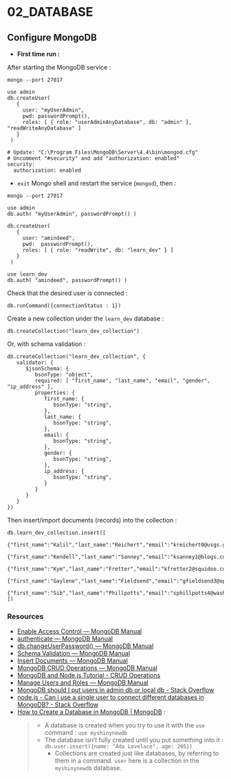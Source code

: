 # 02_DATABASE
## Configure MongoDB

- **First time run :**

After starting the MongoDB service :
```
mongo --port 27017
```

```
use admin
db.createUser(
   {
     user: "myUserAdmin",
     pwd: passwordPrompt(),
     roles: [ { role: "userAdminAnyDatabase", db: "admin" }, "readWriteAnyDatabase" ]
   }
 )
```

```
# Update: "C:\Program Files\MongoDB\Server\4.4\bin\mongod.cfg"
# Uncomment "#security" and add "authorization: enabled"
security:
  authorization: enabled
```

- `exit` Mongo shell and restart the service (`mongod`), then :

```
mongo --port 27017
```

```
use admin
db.auth( "myUserAdmin", passwordPrompt() )
```

```
db.createUser(
   {
     user: "amindeed",
     pwd:  passwordPrompt(),
     roles: [ { role: "readWrite", db: "learn_dev" } ]
   }
 )
```

```
use learn_dev
db.auth( "amindeed", passwordPrompt() )
```

Check that the desired user is connected :

```
db.runCommand({connectionStatus : 1})
```

Create a new collection under the `learn_dev` database :

```
db.createCollection("learn_dev_collection")
```

Or, with schema validation :

```
db.createCollection("learn_dev_collection", {
   validator: {
      $jsonSchema: {
         bsonType: "object",
         required: [ "first_name", "last_name", "email", "gender", "ip_address" ],
         properties: {
            first_name: {
               bsonType: "string",
            },
			last_name: {
               bsonType: "string",
            },
			email: {
               bsonType: "string",
            },
			gender: {
               bsonType: "string",
            },
			ip_address: {
               bsonType: "string",
            }
         }
      }
   }
})
```

Then insert/import documents (records) into the collection :
```
db.learn_dev_collection.insert([
    {"first_name":"Kalil","last_name":"Reichert","email":"kreichert0@usgs.gov","gender":"Male","ip_address":"125.129.118.129"},
    {"first_name":"Kendell","last_name":"Sanney","email":"ksanney1@blogs.com","gender":"Male","ip_address":"21.213.39.242"},
    {"first_name":"Kym","last_name":"Fretter","email":"kfretter2@squidoo.com","gender":"Female","ip_address":"35.6.179.99"},
    {"first_name":"Gaylene","last_name":"Fieldsend","email":"gfieldsend3@opensource.org","gender":"Female","ip_address":"172.142.204.23"},
    {"first_name":"Sib","last_name":"Phillpotts","email":"sphillpotts4@washington.edu","gender":"Female","ip_address":"100.56.2.29"}
])
```

### Resources

* [Enable Access Control — MongoDB Manual](https://docs.mongodb.com/master/tutorial/enable-authentication/)
* [authenticate — MongoDB Manual](https://docs.mongodb.com/manual/reference/command/authenticate/#dbcmd.authenticate)
* [db.changeUserPassword() — MongoDB Manual](https://docs.mongodb.com/manual/reference/method/db.changeUserPassword/)
* [Schema Validation — MongoDB Manual](https://docs.mongodb.com/manual/core/schema-validation/)
* [Insert Documents — MongoDB Manual](https://docs.mongodb.com/manual/tutorial/insert-documents/)
* [MongoDB CRUD Operations — MongoDB Manual](https://docs.mongodb.com/manual/crud/)
* [MongoDB and Node.js Tutorial - CRUD Operations](https://developer.mongodb.com/quickstart/node-crud-tutorial)
* [Manage Users and Roles — MongoDB Manual](https://docs.mongodb.com/manual/tutorial/manage-users-and-roles/#grant-a-role)
* [MongoDB should I put users in admin db or local db - Stack Overflow](https://stackoverflow.com/questions/49445201/mongodb-should-i-put-users-in-admin-db-or-local-db)
* [node.js - Can i use a single user to connect different databases in MongoDB? - Stack Overflow](https://stackoverflow.com/questions/51151379/can-i-use-a-single-user-to-connect-different-databases-in-mongodb)
* [How to Create a Database in MongoDB | MongoDB](https://www.mongodb.com/basics/create-database#create-a-db-with-CLI) :
    > - A database is created when you try to use it with the `use` command : `use myshinynewdb`
    > - The database isn’t fully created until you put something into it : `db.user.insert({name: "Ada Lovelace", age: 205})`
    >	- Collections are created just like databases, by referring to them in a command. `user` here is a collection in the `myshinynewdb` database.
